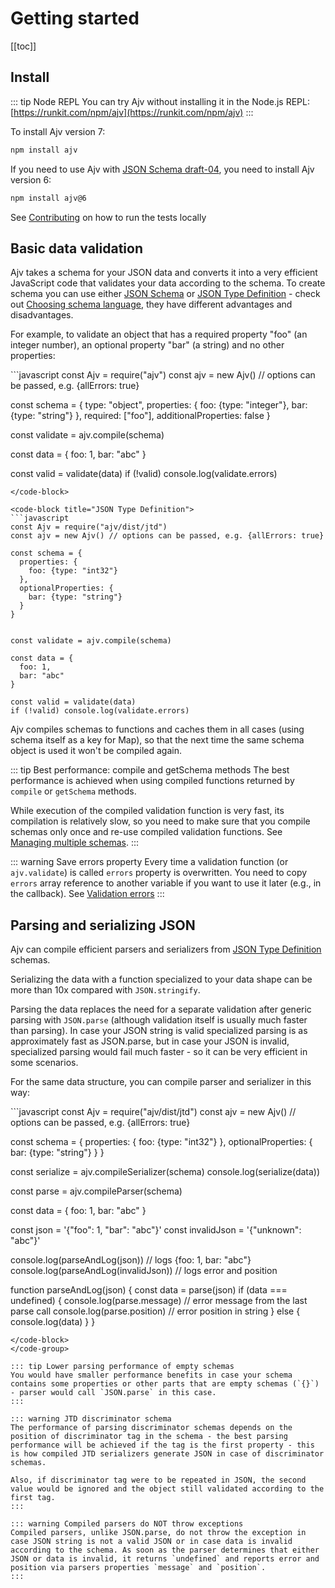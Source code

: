 # Getting started

[[toc]]

## Install

::: tip Node REPL
You can try Ajv without installing it in the Node.js REPL: [https://runkit.com/npm/ajv](https://runkit.com/npm/ajv)
:::

To install Ajv version 7:

```bash
npm install ajv
```

If you need to use Ajv with [JSON Schema draft-04](./schema-language#draft-04), you need to install Ajv version 6:

```bash
npm install ajv@6
```

See [Contributing](../CONTRIBUTING.md) on how to run the tests locally

## Basic data validation

Ajv takes a schema for your JSON data and converts it into a very efficient JavaScript code
that validates your data according to the schema. To create schema you can use either
[JSON Schema](../json-schema) or [JSON Type Definition](../json-type-definition) - check out [Choosing schema language](./schema-language), they have
different advantages and disadvantages.

For example, to validate an object that has a required property "foo" (an integer number), an optional property "bar" (a string) and no other properties:

<code-group>
<code-block title="JSON Schema">
```javascript
const Ajv = require("ajv")
const ajv = new Ajv() // options can be passed, e.g. {allErrors: true}

const schema = {
  type: "object",
  properties: {
    foo: {type: "integer"},
    bar: {type: "string"}
  },
  required: ["foo"],
  additionalProperties: false
}

const validate = ajv.compile(schema)

const data = {
  foo: 1,
  bar: "abc"
}

const valid = validate(data)
if (!valid) console.log(validate.errors)
```
</code-block>

<code-block title="JSON Type Definition">
```javascript
const Ajv = require("ajv/dist/jtd")
const ajv = new Ajv() // options can be passed, e.g. {allErrors: true}

const schema = {
  properties: {
    foo: {type: "int32"}
  },
  optionalProperties: {
    bar: {type: "string"}
  }
}


const validate = ajv.compile(schema)

const data = {
  foo: 1,
  bar: "abc"
}

const valid = validate(data)
if (!valid) console.log(validate.errors)
```
</code-block>
</code-group>

Ajv compiles schemas to functions and caches them in all cases (using schema itself as a key for Map), so that the next time the same schema object is used it won't be compiled again.

::: tip Best performance: compile and getSchema methods
The best performance is achieved when using compiled functions returned by `compile` or `getSchema` methods.

While execution of the compiled validation function is very fast, its compilation is
relatively slow, so you need to make sure that you compile schemas only once and
re-use compiled validation functions. See [Managing multiple schemas](./managing-schemas).
:::

::: warning Save errors property
Every time a validation function (or `ajv.validate`) is called `errors` property is overwritten. You need to copy `errors` array reference to another variable if you want to use it later (e.g., in the callback). See [Validation errors](../api.md#validation-errors)
:::

## Parsing and serializing JSON <Badge text="New" />

Ajv can compile efficient parsers and serializers from [JSON Type Definition](../json-type-definition) schemas.

Serializing the data with a function specialized to your data shape can be more than 10x compared with `JSON.stringify`.

Parsing the data replaces the need for a separate validation after generic parsing with `JSON.parse` (although validation itself is usually much faster than parsing). In case your JSON string is valid specialized parsing is as approximately fast as JSON.parse, but in case your JSON is invalid, specialized parsing would fail much faster - so it can be very efficient in some scenarios.

For the same data structure, you can compile parser and serializer in this way:

<code-group>
<code-block title="JSON Type Definition">
```javascript
const Ajv = require("ajv/dist/jtd")
const ajv = new Ajv() // options can be passed, e.g. {allErrors: true}

const schema = {
  properties: {
    foo: {type: "int32"}
  },
  optionalProperties: {
    bar: {type: "string"}
  }
}

const serialize = ajv.compileSerializer(schema)
console.log(serialize(data))

const parse = ajv.compileParser(schema)

const data = {
  foo: 1,
  bar: "abc"
}

const json = '{"foo": 1, "bar": "abc"}'
const invalidJson = '{"unknown": "abc"}'

console.log(parseAndLog(json)) // logs {foo: 1, bar: "abc"}
console.log(parseAndLog(invalidJson)) // logs error and position

function parseAndLog(json) {
  const data = parse(json)
  if (data === undefined) {
    console.log(parse.message) // error message from the last parse call
    console.log(parse.position) // error position in string
  } else {
    console.log(data)
  }
}
```
</code-block>
</code-group>

::: tip Lower parsing performance of empty schemas
You would have smaller performance benefits in case your schema contains some properties or other parts that are empty schemas (`{}`) - parser would call `JSON.parse` in this case.
:::

::: warning JTD discriminator schema
The performance of parsing discriminator schemas depends on the position of discriminator tag in the schema - the best parsing performance will be achieved if the tag is the first property - this is how compiled JTD serializers generate JSON in case of discriminator schemas.

Also, if discriminator tag were to be repeated in JSON, the second value would be ignored and the object still validated according to the first tag.
:::

::: warning Compiled parsers do NOT throw exceptions
Compiled parsers, unlike JSON.parse, do not throw the exception in case JSON string is not a valid JSON or in case data is invalid according to the schema. As soon as the parser determines that either JSON or data is invalid, it returns `undefined` and reports error and position via parsers properties `message` and `position`.
:::
